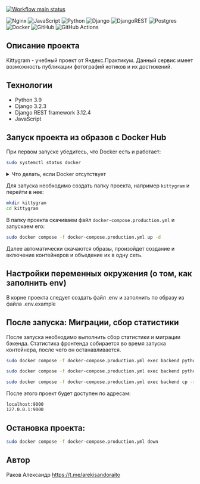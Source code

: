 [![Workflow main status](https://github.com/arefiture/kittygram_final/actions/workflows/main.yml/badge.svg)](https://github.com/arefiture/kittygram_final/actions)

![Nginx](https://img.shields.io/badge/nginx-%23009639.svg?style=for-the-badge&logo=nginx&logoColor=white) ![JavaScript](https://img.shields.io/badge/javascript-%23323330.svg?style=for-the-badge&logo=javascript&logoColor=%23F7DF1E) ![Python](https://img.shields.io/badge/python-3670A0?style=for-the-badge&logo=python&logoColor=ffdd54) ![Django](https://img.shields.io/badge/django-%23092E20.svg?style=for-the-badge&logo=django&logoColor=white) ![DjangoREST](https://img.shields.io/badge/DJANGO-REST-ff1709?style=for-the-badge&logo=django&logoColor=white&color=ff1709&labelColor=gray) ![Postgres](https://img.shields.io/badge/postgres-%23316192.svg?style=for-the-badge&logo=postgresql&logoColor=white) ![Docker](https://img.shields.io/badge/docker-%230db7ed.svg?style=for-the-badge&logo=docker&logoColor=white) ![GitHub](https://img.shields.io/badge/github-%23121011.svg?style=for-the-badge&logo=github&logoColor=white) ![GitHub Actions](https://img.shields.io/badge/github%20actions-%232671E5.svg?style=for-the-badge&logo=githubactions&logoColor=white)

## Описание проекта

Kittygram - учебный проект от Яндекс.Практикум.
Данный сервис имеет возможность публикации фотографий котиков и их достижений.

## Технологии

- Python 3.9
- Django 3.2.3
- Django REST framework 3.12.4
- JavaScript

## Запуск проекта из образов с Docker Hub

При первом запуске убедитесь, что Docker есть и работает:

```bash
sudo systemctl status docker
```
<details>
    <summary>Что делать, если Docker отсутствует</summary>
1. Скачиваем и устанавилваем curl:
    ```bash
    sudo apt update
    sudo apt install curl
    ```
2. С помощью утилиты скачиваем скрипт для установки докера с официального сайта:
    ```bash
    curl -fSL https://get.docker.com -o get-docker.sh 
    ```
3. Запускаем сохраненный скрипт:
    ```bash
    sudo sh ./get-docker.sh
    ```
4. Дополнительно скачиваем утилу Docker Compose:
    ```bash
    sudo apt install docker-compose-plugin 
    ```
5. Проверяем работоспособность Docker:
    ```bash
    sudo systemctl status docker
    ```
</details>

Для запуска необходимо создать папку проекта, например `kittygram` и перейти в нее:

```bash
mkdir kittygram
cd kittygram
```

В папку проекта скачиваем файл `docker-compose.production.yml` и запускаем его:

```bash
sudo docker compose -f docker-compose.production.yml up -d
```

Далее автоматически скачаются образы, произойдет создание и включение контейнеров и объедение их в одну сеть.

## Настройки переменных окружения (о том, как заполнить env)

В корне проекта следует создать файл .env и заполнить по образу из файла .env.example

## После запуска: Миграции, сбор статистики

После запуска необходимо выполнить сбор статистики и миграции бэкенда.
Статистика фронтенда собирается во время запуска контейнера, после чего он останавливается. 

```bash
sudo docker compose -f docker-compose.production.yml exec backend python manage.py migrate

sudo docker compose -f docker-compose.production.yml exec backend python manage.py collectstatic

sudo docker compose -f docker-compose.production.yml exec backend cp -r /app/collected_static/. /backend_static/static/
```

После этого проект будет доступен по адресам:
```
localhost:9000
127.0.0.1:9000
```

## Остановка проекта:

```bash
sudo docker compose -f docker-compose.production.yml down
```

## Автор

Раков Александр https://t.me/arekisandoraito
